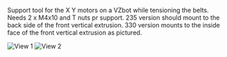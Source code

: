 Support tool for the X Y motors on a VZbot while tensioning the belts. 
Needs 2 x M4x10 and T nuts pr support. 
235 version should mount to the back side of the front vertical extrusion. 
330 version mounts to the inside face of the front vertical extrusion as pictured. 

![View 1](https://github.com/Polar-Ted/VzBoT-UserMods/blob/master/Polar_Ted/X_Y_Motor_support/vz_shelf1.jpg)
![View 2](https://github.com/Polar-Ted/VzBoT-UserMods/blob/master/Polar_Ted/X_Y_Motor_support/vz_shelf2.jpg)
